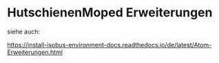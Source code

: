 # HutschienenMoped Erweiterungen

siehe auch:

<https://install-isobus-environment-docs.readthedocs.io/de/latest/Atom-Erweiterungen.html>

```{image} https://user-images.githubusercontent.com/69573151/131331473-2672b2e4-d399-48f0-939b-e571f367e7e5.jpg
```

```{image} https://user-images.githubusercontent.com/69573151/131331475-abc3273f-c2ed-4312-9c83-6b900e240f50.jpg
```

```{image} https://user-images.githubusercontent.com/69573151/131331478-4a4969e4-aed1-4359-bf7c-40ff31d0873a.jpg
```

```{image} https://user-images.githubusercontent.com/69573151/131331474-df0e087d-3aac-4482-b87a-7cb631affdd4.jpg
```

```{image} https://user-images.githubusercontent.com/69573151/131331472-00c8ae2d-22b5-4a2a-9a5e-b0ffe549b871.jpg
```

```{image} https://user-images.githubusercontent.com/69573151/131331476-1b744488-273e-4144-a79d-384fa10a755f.jpg
```

```{image} https://user-images.githubusercontent.com/69573151/131331479-fdd742a0-ae87-4ecb-a6fc-894f40a445c2.jpg
```

```{image} https://user-images.githubusercontent.com/69573151/131331477-6f81ff5f-18df-4bc6-a98e-c3b1ba9e513b.jpg
```
